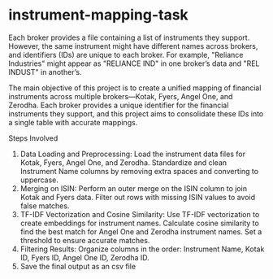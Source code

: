 # instrument-mapping-task

Each broker provides a file containing a list of instruments they support. However, the same instrument might have different names across brokers, and identifiers (IDs) are unique to each broker. For example, "Reliance Industries" might appear as "RELIANCE IND" in one broker’s data and "REL INDUST" in another’s.

The main objective of this project is to create a unified mapping of financial instruments across multiple brokers—Kotak, Fyers, Angel One, and Zerodha. Each broker provides a unique identifier for the financial instruments they support, and this project aims to consolidate these IDs into a single table with accurate mappings.

Steps Involved
1. Data Loading and Preprocessing:
Load the instrument data files for Kotak, Fyers, Angel One, and Zerodha.
Standardize and clean Instrument Name columns by removing extra spaces and converting to uppercase.
2. Merging on ISIN:
Perform an outer merge on the ISIN column to join Kotak and Fyers data.
Filter out rows with missing ISIN values to avoid false matches.
3. TF-IDF Vectorization and Cosine Similarity:
Use TF-IDF vectorization to create embeddings for instrument names.
Calculate cosine similarity to find the best match for Angel One and Zerodha instrument names.
Set a threshold to ensure accurate matches.
4. Filtering Results:
Organize columns in the order: Instrument Name, Kotak ID, Fyers ID, Angel One ID, Zerodha ID.
5. Save the final output as an csv file

